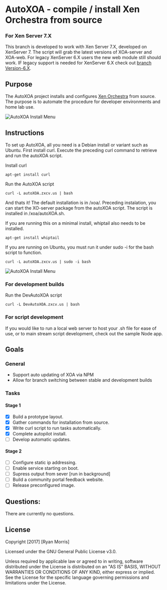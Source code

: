 # AutoXOA - compile / install Xen Orchestra from source

### For Xen Server 7.X

This branch is developed to work with Xen Server 7.X, developed on XenServer 7. The script will grab the latest versions of XOA-server and XOA-web. For legacy XenServer 6.X users the new web module still should work. IF legacy support is needed for XenServer 6.X check out [branch Version-6.X](https://github.com/hackmods/autoXOA/tree/Version-6.X).

## Purpose

The AutoXOA project installs and configures [Xen Orchestra](https://xen-orchestra.com/#!/) from source. The purpose is to automate the procedure for developer environments and home lab use.

![AutoXOA Install Menu](https://raw.githubusercontent.com/hackmods/autoXOA/master/images/InstallMenu.png)

## Instructions

To set up AutoXOA, all you need is a Debian install or variant such as Ubuntu. First install curl. Execute the preceding curl command to retrieve and run the autoXOA script.

Install curl
```
apt-get install curl
```

Run the AutoXOA script
```
curl -L autoXOA.zxcv.us | bash
```

And thats it! The default installation is in /xoa/. Preceding instalation, you can start the XO-server package from the autoXOA script. The script is installed in /xoa/autoXOA.sh.


If you are running this on a minimal install, whiptail also needs to be installed.
```
apt-get install whiptail
```

If you are running on Ubuntu, you must run it under sudo -i for the bash script to function.
```
curl -L autoXOA.zxcv.us | sudo -i bash
```

![AutoXOA Install Menu](https://raw.githubusercontent.com/hackmods/autoXOA/master/images/startXOA.PNG)


### For development builds

Run the DevAutoXOA script
```
curl -L DevAutoXOA.zxcv.us | bash
```

### For script development

If you would like to run a local web server to host your .sh file for ease of use, or to main stream script development, check out the sample Node app.

## Goals
### General
* Support auto updating of XOA via NPM
* Allow for branch switching between stable and development builds

### Tasks

#### Stage 1
- [x] Build a prototype layout.
- [x] Gather commands for installation from source.
- [x] Write curl script to run tasks automatically.
- [x] Complete autopilot install.
- [ ] Develop automatic updates.

#### Stage 2
- [ ] Configure static ip addressing.
- [ ] Enable service starting on boot.
- [ ] Supress output from sever [run in  background]
- [ ] Build a community portal feedback website.
- [ ] Release preconfigured image.

## Questions:

There are currently no questions.

## License
Copyright [2017] [Ryan Morris]

Licensed under the GNU General Public License v3.0.

Unless required by applicable law or agreed to in writing, software distributed under the License is distributed on an "AS IS" BASIS, WITHOUT WARRANTIES OR CONDITIONS OF ANY KIND, either  express or implied. See the License for the specific language governing permissions and limitations under the License.
